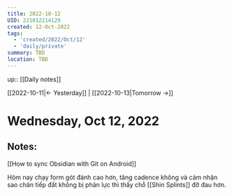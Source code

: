 ```yaml
---
title: 2022-10-12
UID: 221012214129
created: 12-Oct-2022
tags:
  - 'created/2022/Oct/12'
  - 'daily/private'
summary: TBD
location: TBD
---
```

up:: [[Daily notes]]

[[2022-10-11|<- Yesterday]] | [[2022-10-13|Tomorrow ->]]
# Wednesday, Oct 12, 2022

## Notes:

[[How to sync Obsidian with Git on Android]]

Hôm nay chạy form gót đánh cao hơn, tăng cadence không và cảm nhận sao chân tiếp đất không bị phản lực thì thấy chỗ [[Shin Splints]] đỡ đau hơn.

